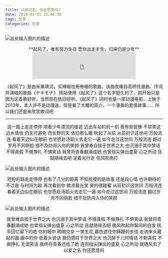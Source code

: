 ```yaml
---
title: 以爱之名，你还愿意吗？
date: 2019-03-31 23:44:38
tags: 分享
categories: 抄录
---
```


![此处输入图片的描述][1]

<center>**起风了，唯有努力生存
愿你出走半生，归来仍是少年**
<iframe frameborder="no" border="0" marginwidth="0" marginheight="0" width="330" height="86" src="https://cdn.a632079.me/163music.html?playlist=1330348068"></iframe></center>

《起风了》是由米果填词，买辣椒也用券唱的歌曲，该曲改编自高桥优谱曲、作词并演唱的歌曲《ヤキモチ》
网站使用《起风了》这个名字挺久的了，刚开始只是因为这首歌好听，当然现在依旧好听，《起风了》同时也是一部动漫电影，上映于2013年，本人并不是动漫迷，但是看了大概的简介，一个凄美的爱情故事……
所以我们还是来欣赏歌词吧


---


<!--more-->

<center>这一路上走走停停
顺着少年漂流的痕迹
迈出车站的前一刻
竟有些犹豫
不禁笑这近乡情怯
仍无可避免
而长野的天
依旧那么暖
吹起了从前
从前初识这世间
万般流连
看着天边似在眼前
也甘愿赴汤蹈火去走它一遍
如今走过这世间
万般流连
翻过岁月不同侧脸
措不及防闯入你的笑颜
我曾难自拔于世界之大
也沉溺于其中梦话
不得真假 不做挣扎 不惧笑话
我曾将青春翻涌成她
也曾指尖弹出盛夏
心之所动 且就随缘去吧
逆着光行走 任风吹雨打</center>

![此处输入图片的描述][2]

<center>短短的路走走停停
也有了几分的距离
不知抚摸的是故事 还是段心情
也许期待的不过是 与时间为敌
再次看到你
微凉晨光里
笑的很甜蜜
从前初识这世间
万般流连
看着天边似在眼前
也甘愿赴汤蹈火去走它一遍
如今走过这世间
万般流连
翻过岁月不同侧脸
措不及防闯入你的笑颜</center>

![此处输入图片的描述][3]

<center>我曾难自拔于世界之大
也沉溺于其中梦话
不得真假 不做挣扎 不惧笑话
我曾将青春翻涌成她
也曾指尖弹出盛夏
心之所动 且就随缘去吧
晚风吹起你鬓间的白发
抚平回忆留下的疤
你的眼中 明暗交杂 一笑生花
暮色遮住你蹒跚的步伐
走进床头藏起的画
画中的你 低着头说话
我仍感叹于世界之大
也沉醉于儿时情话
不剩真假 不做挣扎 无谓笑话
我终将青春还给了她
连同指尖弹出的盛夏
心之所动 就随风去了
以爱之名 你还愿意吗</center>


  [1]: https://loading51.top/usr/uploads/2018/09/836108549.jpg
  [2]: https://loading51.top/usr/uploads/2018/09/3423446542.jpg
  [3]: https://loading51.top/usr/uploads/2018/09/3317968940.jpg